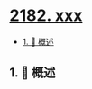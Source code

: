 # [2182. xxx](https://github.com/Tdahuyou/TNotes.leetcode/tree/main/notes/2182.%20xxx)

<!-- region:toc -->

- [1. 📝 概述](#1--概述)

<!-- endregion:toc -->

## 1. 📝 概述

